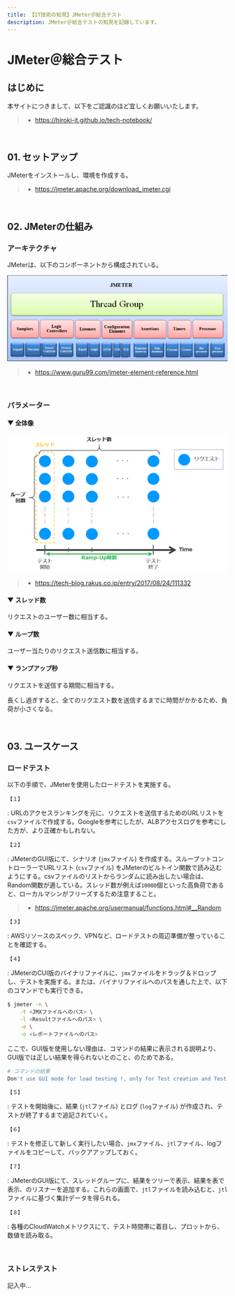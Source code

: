 ```yaml
---
title: 【IT技術の知見】JMeter＠総合テスト
description: JMeter＠総合テストの知見を記録しています。
---
```


# JMeter＠総合テスト

## はじめに

本サイトにつきまして、以下をご認識のほど宜しくお願いいたします。

> - https://hiroki-it.github.io/tech-notebook/

<br>

## 01. セットアップ

JMeterをインストールし、環境を作成する。

> - https://jmeter.apache.org/download_jmeter.cgi

<br>

## 02. JMeterの仕組み

### アーキテクチャ

JMeterは、以下のコンポーネントから構成されている。

![jmeter_architecuture](https://raw.githubusercontent.com/hiroki-it/tech-notebook-images/master/images/jmeter_architecuture.png)

> - https://www.guru99.com/jmeter-element-reference.html

<br>

### パラメーター

#### ▼ 全体像

![stress-test_parameter](https://raw.githubusercontent.com/hiroki-it/tech-notebook-images/master/images/stress-test_parameter.png)

> - https://tech-blog.rakus.co.jp/entry/2017/08/24/111332

#### ▼ スレッド数

リクエストのユーザー数に相当する。

#### ▼ ループ数

ユーザー当たりのリクエスト送信数に相当する。

#### ▼ ランプアップ秒

リクエストを送信する期間に相当する。

長くし過ぎすると、全てのリクエスト数を送信するまでに時間がかかるため、負荷が小さくなる。

<br>

## 03. ユースケース

### ロードテスト

以下の手順で、JMeterを使用したロードテストを実施する。

`【１】`

: URLのアクセスランキングを元に、リクエストを送信するためのURLリストを`csv`ファイルで作成する。Googleを参考にしたが、ALBアクセスログを参考にした方が、より正確かもしれない。

`【２】`

: JMeterのGUI版にて、シナリオ (`jmx`ファイル) を作成する。スループットコントローラーでURLリスト (`csv`ファイル) をJMeterのビルトイン関数で読み込むようにする。csvファイルのリストからランダムに読み出したい場合は、Random関数が適している。スレッド数が例えば`10000`個といった高負荷であると、ローカルマシンがフリーズするため注意すること。

> - https://jmeter.apache.org/usermanual/functions.html#__Random

`【３】`

: AWSリソースのスペック、VPNなど、ロードテストの周辺準備が整っていることを確認する。

`【４】`

: JMeterのCUI版のバイナリファイルに、`jmx`ファイルをドラッグ＆ドロップし、テストを実施する。または、バイナリファイルへのパスを通した上で、以下のコマンドでも実行できる。

```bash
$ jmeter -n \
    -t <JMXファイルへのパス> \
    -l <Resultファイルへのパス> \
    -e \
    -o <レポートファイルへのパス>
```

ここで、GUI版を使用しない理由は、コマンドの結果に表示される説明より、GUI版では正しい結果を得られないとのこと、のためである。

```bash
# コマンドの結果
Don't use GUI mode for load testing !, only for Test creation and Test debugging.For load testing, use CLI Mode (was NON GUI):
```

`【５】`

: テストを開始後に、結果 (`jtl`ファイル) とログ (`log`ファイル) が作成され、テストが終了するまで追記されていく。

`【６】`

: テストを修正して新しく実行したい場合、`jmx`ファイル、`jtl`ファイル、logファイルをコピーして、バックアアップしておく。

`【７】`

: JMeterのGUI版にて、スレッドグループに、結果をツリーで表示、結果を表で表示、のリスナーを追加する。これらの画面で、`jtl`ファイルを読み込むと、`jtl`ファイルに基づく集計データを得られる。

`【８】`

: 各種のCloudWatchメトリクスにて、テスト時間帯に着目し、プロットから、数値を読み取る。

<br>

### ストレステスト

記入中...

<br>
